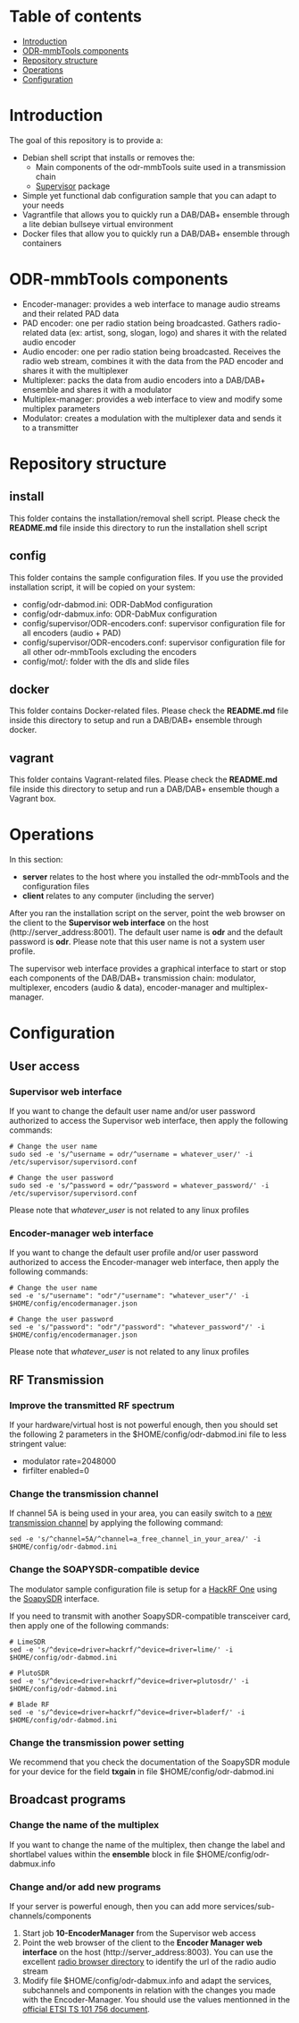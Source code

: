 # Table of contents
- [Introduction](#introduction)
- [ODR-mmbTools components](#odr-mmbtools-components)
- [Repository structure](#repository-structure)
- [Operations](#operations)
- [Configuration](#configuration)

# Introduction
The goal of this repository is to provide a:
- Debian shell script that installs or removes the:
    - Main components of the odr-mmbTools suite used in a transmission chain
    - [Supervisor](http://supervisord.org/) package
- Simple yet functional dab configuration sample that you can adapt to your needs
- Vagrantfile that allows you to quickly run a DAB/DAB+ ensemble through a lite debian bullseye virtual environment
- Docker files that allow you to quickly run a DAB/DAB+ ensemble through containers

# ODR-mmbTools components
- Encoder-manager: provides a web interface to manage audio streams and their related PAD data
- PAD encoder: one per radio station being broadcasted. Gathers radio-related data (ex: artist, song, slogan, logo) and shares it with the related audio encoder
- Audio encoder: one per radio station being broadcasted. Receives the radio web stream, combines it with the data from the PAD encoder and shares it with the multiplexer
- Multiplexer: packs the data from audio encoders into a DAB/DAB+ ensemble and shares it with a modulator
- Multiplex-manager: provides a web interface to view and modify some multiplex parameters
- Modulator: creates a modulation with the multiplexer data and sends it to a transmitter

# Repository structure
## install
This folder contains the installation/removal shell script. Please check the **README.md** file inside this directory to run the installation shell script
## config
This folder contains the sample configuration files. If you use the provided installation script, it will be copied on your system:
- config/odr-dabmod.ini: ODR-DabMod configuration
- config/odr-dabmux.info: ODR-DabMux configuration
- config/supervisor/ODR-encoders.conf: supervisor configuration file for all encoders (audio + PAD)
- config/supervisor/ODR-encoders.conf: supervisor configuration file for all other odr-mmbTools excluding the encoders
- config/mot/: folder with the dls and slide files
## docker
This folder contains Docker-related files. Please check the **README.md** file inside this directory to setup and run a DAB/DAB+ ensemble through docker.
## vagrant
This folder contains Vagrant-related files. Please check the **README.md** file inside this directory to setup and run a DAB/DAB+ ensemble though a Vagrant box.

# Operations
In this section:
- **server** relates to the host where you installed the odr-mmbTools and the configuration files
- **client** relates to any computer (including the server)

After you ran the installation script on the server, point the web browser on the client to the **Supervisor web interface** on the host (http://server_address:8001). The default user name is **odr** and the default password is **odr**. Please note that this user name is not a system user profile.

The supervisor web interface provides a graphical interface to start or stop each components of the DAB/DAB+ transmission chain: modulator, multiplexer, encoders (audio & data), encoder-manager and multiplex-manager.

# Configuration
## User access
### Supervisor web interface
If you want to change the default user name and/or user password authorized to access the Supervisor web interface, then apply the following commands:
```
# Change the user name
sudo sed -e 's/^username = odr/^username = whatever_user/' -i /etc/supervisor/supervisord.conf

# Change the user password
sudo sed -e 's/^password = odr/^password = whatever_password/' -i /etc/supervisor/supervisord.conf
```
Please note that *whatever_user* is not related to any linux profiles

### Encoder-manager web interface
If you want to change the default user profile and/or user password authorized to access the Encoder-manager web interface, then apply the following commands:
```
# Change the user name
sed -e 's/"username": "odr"/"username": "whatever_user"/' -i $HOME/config/encodermanager.json

# Change the user password
sed -e 's/"password": "odr"/"password": "whatever_password"/' -i $HOME/config/encodermanager.json
```
Please note that *whatever_user* is not related to any linux profiles

## RF Transmission
### Improve the transmitted RF spectrum
If your hardware/virtual host is not powerful enough, then you should set the following 2 parameters in the $HOME/config/odr-dabmod.ini file to less stringent value:
- modulator rate=2048000
- firfilter enabled=0

### Change the transmission channel
If channel 5A is being used in your area, you can easily switch to a [new transmission channel](http://www.wohnort.org/config/freqs.html) by applying the following command:
```
sed -e 's/^channel=5A/^channel=a_free_channel_in_your_area/' -i $HOME/config/odr-dabmod.ini
```

### Change the SOAPYSDR-compatible device
The modulator sample configuration file is setup for a [HackRF One](https://greatscottgadgets.com/hackrf/one/) using the [SoapySDR](https://github.com/pothosware/SoapySDR/wiki) interface.

If you need to transmit with another SoapySDR-compatible transceiver card, then apply one of the following commands:
```
# LimeSDR
sed -e 's/^device=driver=hackrf/^device=driver=lime/' -i $HOME/config/odr-dabmod.ini

# PlutoSDR
sed -e 's/^device=driver=hackrf/^device=driver=plutosdr/' -i $HOME/config/odr-dabmod.ini

# Blade RF
sed -e 's/^device=driver=hackrf/^device=driver=bladerf/' -i $HOME/config/odr-dabmod.ini
```

### Change the transmission power setting
We recommend that you check the documentation of the SoapySDR module for your device for the field **txgain** in file $HOME/config/odr-dabmod.ini

## Broadcast programs
### Change the name of the multiplex
If you want to change the name of the multiplex, then change the label and shortlabel values within the **ensemble** block in file $HOME/config/odr-dabmux.info

### Change and/or add new programs
If your server is powerful enough, then you can add more services/sub-channels/components
1. Start job **10-EncoderManager** from the Supervisor web access
1. Point the web browser of the client to the **Encoder Manager web interface** on the host (http://server_address:8003). You can use the excellent [radio browser directory](https://www.radio-browser.info) to identify the url of the radio audio stream
1. Modify file $HOME/config/odr-dabmux.info and adapt the services, subchannels and components in relation with the changes you made with the Encoder-Manager. You should use the values mentionned in the [official ETSI TS 101 756 document](https://www.etsi.org/deliver/etsi_ts/101700_101799/101756/02.02.01_60/ts_101756v020201p.pdf).
